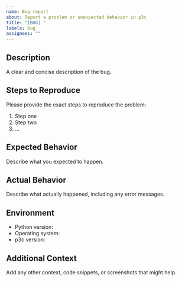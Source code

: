 ```yaml
---
name: Bug report
about: Report a problem or unexpected behavior in p3c
title: "[BUG] "
labels: bug
assignees: ""
---
```


## Description
A clear and concise description of the bug.

## Steps to Reproduce
Please provide the exact steps to reproduce the problem:
1. Step one
2. Step two
3. ...

## Expected Behavior
Describe what you expected to happen.

## Actual Behavior
Describe what actually happened, including any error messages.

## Environment
- Python version:
- Operating system:
- p3c version:

## Additional Context
Add any other context, code snippets, or screenshots that might help.
